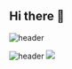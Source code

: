 ## Hi there 👋

<!--
**spinachcurry/spinachcurry** is a ✨ _special_ ✨ repository because its `README.md` (this file) appears on your GitHub profile.

Here are some ideas to get you started:

- 🔭 I’m currently working on ...
- 🌱 I’m currently learning ...
- 👯 I’m looking to collaborate on ...
- 🤔 I’m looking for help with ...
- 💬 Ask me about ...
- 📫 How to reach me: ...
- 😄 Pronouns: ...
- ⚡ Fun fact: ...
-->

![header](https://capsule-render.vercel.app/api?type=waving&color=height=400&text=Welcome%20to%20Yumi%20World!)

![header](https://capsule-render.vercel.app/api?type=slice)
<img src="https://capsule-render.vercel.app/api?type=waving&color=BDBDC8&height=150&section=header" />
